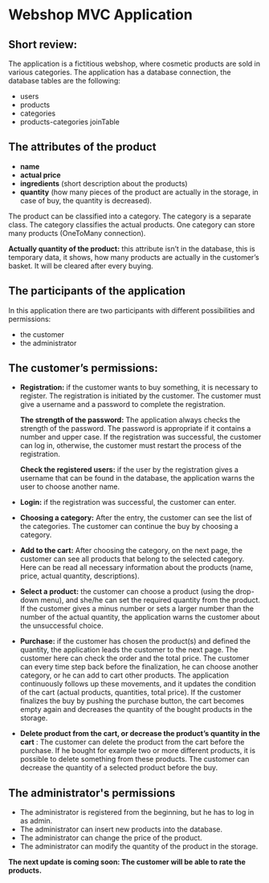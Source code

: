 # Webshop MVC Application
 
## Short review:
 
The application is a fictitious webshop, where cosmetic products are sold in various categories.
The application has a database connection, the database tables are the following:
* users
* products
* categories
* products-categories joinTable

 
## The attributes of the product
 
* **name**
* **actual price**
* **ingredients** (short description about the products)
* **quantity** (how many pieces of the product are actually in the storage, in case of buy, the quantity is decreased).
 
The product can be classified into a category. The category is a separate class. The category classifies the actual products. One category can store many products (OneToMany connection). 
 
**Actually quantity of the product:** this attribute isn’t in the database, this is temporary data, it shows, how many products are actually in the customer’s basket. It will be cleared after every buying.  
 
## The participants of the application
 
In this application there are two participants with different possibilities and permissions:
* the customer
* the administrator
 
## The customer’s permissions:
 
* **Registration:** if the customer wants to buy something, it is necessary to register. The registration is initiated by the customer. The customer must give a username and a password to complete the registration.

    **The strength of the password:** The application always checks the strength of the password. The password is appropriate if it contains a number and upper case. If the registration was successful, the customer can log in, otherwise, the customer must restart the process of the registration.

    **Check the registered users:** if the user by the registration gives a username that can be found in the database, the application warns the user to choose another name.

* **Login:** if the registration was successful, the customer can enter.
* **Choosing a category:** After the entry, the customer can see the list of the categories. The customer can continue the buy by choosing a category.
* **Add to the cart:** After choosing the category, on the next page, the customer can see all products that belong to the selected category. Here can be read all necessary information about the products (name, price, actual quantity, descriptions).
* **Select a product:** the customer can choose a product (using the drop-down menu), and she/he can set the required quantity from the product. If the customer gives a minus number or sets a larger number than the number of the actual quantity, the application warns the customer about the unsuccessful choice.
 
* **Purchase:** if the customer has chosen the product(s) and defined the quantity, the application leads the customer to the next page. The customer here can check the order and the total price. The customer can every time step back before the finalization, he can choose another category, or he can add to cart other products.
The application continuously follows up these movements, and it updates the condition of the cart (actual products, quantities, total price).
If the customer finalizes the buy by pushing the purchase button, the cart becomes empty again and decreases the quantity of the bought products in the storage. 
 
* **Delete product from the cart, or decrease the product’s quantity in the cart** : The customer can delete the product from the cart before the purchase. If he bought for example two or more different products, it is possible to delete something from these products. The customer can decrease the quantity of a selected product before the buy.

## The administrator's permissions
 
* The administrator is registered from the beginning, but he has to log in as admin.
* The administrator can insert new products into the database.
* The administrator can change the price of the product.
* The administrator can modify the quantity of the product in the storage.

**The next update is coming soon: The customer will be able to rate the products.**

